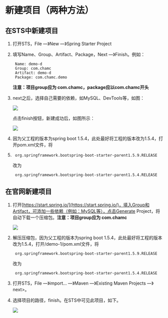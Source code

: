 # 新建项目（两种方法）

## 在STS中新建项目

1. 打开STS，File —》New —》Spring Starter Project

2. 填写Name、Group、Artifact、Package，Next —》Finish。例如：

        Name: demo-d
        Group: com.chamc
        Artifact: demo-d
        Package: com.chamc.demo

    **注意：项目group应为 com.chamc，package应以com.chamc开头**

3. next之后，选择自己需要的依赖，如MySQL、DevTools等，如图：

    ![](https://i.imgur.com/uE9fvcw.png)
    
    点击finish按钮，新建成功后，如图所示：
    
    ![](https://i.imgur.com/KCFKonw.png)

4. 因为父工程的版本为spring boot 1.5.4，此处最好将工程的版本改为1.5.4，打开pom.xml文件，将
5. 
        org.springframework.bootspring-boot-starter-parent1.5.9.RELEASE
    
    改为

        org.springframework.bootspring-boot-starter-parent1.5.4.RELEASE

## 在官网新建项目

1. 打开[https://start.spring.io/](https://start.spring.io/)，填入Group和Artifact，可添加一些依赖（例如：MySQL等），点击Generate Project，将自动下载一个压缩包。**注意：项目group应为 com.chamc**

    ![](https://i.imgur.com/xogLRCi.png)

2. 解压压缩包，因为父工程的版本为spring boot 1.5.4，此处最好将工程的版本改为1.5.4，打开/demo-1/pom.xml文件，将

        org.springframework.bootspring-boot-starter-parent1.5.9.RELEASE
    
    改为
    
        org.springframework.bootspring-boot-starter-parent1.5.4.RELEASE

3. 打开STS，File —》import... —》Maven —》Existing Maven Projects —》next&gt;。

4. 选择项目的路径，finish。在STS中可见此项目，如下。

    ![](https://i.imgur.com/D5xYDkh.png)

